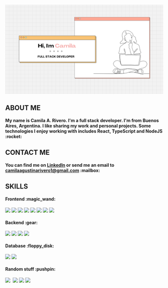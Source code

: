 <img src="https://raw.githubusercontent.com/CamilaAgustinaRivero/CamilaAgustinaRivero/main/Banner.png">
<h2>ABOUT ME</h2>
<h4>
My name is Camila A. Rivero. I'm a full stack developer. I'm from Buenos Aires, Argentina. I like sharing my work and personal projects. Some technologies I enjoy working with includes React, TypeScript and NodeJS :rocket:
</h4>
<h2>CONTACT ME</h2>
<h4>
You can find me on <a href="https://www.linkedin.com/in/camilaagustinarivero/" target="_blank">LinkedIn</a> or send me an email to <a href="mailto:camilaagustinarivero1@gmail.com">camilaagustinarivero1@gmail.com</a> :mailbox:
</h4>
<h2>SKILLS</h2>
<h4>Frontend :magic_wand:</h4>
<span><img src="https://img.shields.io/badge/JavaScript-F7DF1E?style=for-the-badge&logo=javascript&logoColor=black"></span>
<span><img src="https://img.shields.io/badge/TypeScript-007ACC?style=for-the-badge&logo=typescript&logoColor=white"></span>
<span><img src="https://img.shields.io/badge/React-20232A?style=for-the-badge&logo=react&logoColor=61DAFB"></span>
<img src="https://img.shields.io/badge/HTML5-E34F26?style=for-the-badge&logo=html5&logoColor=white">
<span><img src="https://img.shields.io/badge/CSS3-1572B6?style=for-the-badge&logo=css3&logoColor=white"></span>
<span><img src="https://img.shields.io/badge/Sass-CC6699?style=for-the-badge&logo=sass&logoColor=white"></span>
<img src="https://img.shields.io/badge/Bootstrap-563D7C?style=for-the-badge&logo=bootstrap&logoColor=white">
<span><img src="https://img.shields.io/badge/Material--UI-0081CB?style=for-the-badge&logo=material-ui&logoColor=white"></span>
<h4>Backend :gear:</h4>
<span><img src="https://img.shields.io/badge/PHP-777BB4?style=for-the-badge&logo=php&logoColor=white"></span>
<span><img src="https://img.shields.io/badge/Laravel-FF2D20?style=for-the-badge&logo=laravel&logoColor=white"></span>
<span><img src="https://img.shields.io/badge/Node.js-43853D?style=for-the-badge&logo=node.js&logoColor=white"></span>
<span><img src="https://img.shields.io/badge/Express.js-404D59?style=for-the-badge"></span>
<h4>Database :floppy_disk:</h4>
<span><img src="https://img.shields.io/badge/MongoDB-4EA94B?style=for-the-badge&logo=mongodb&logoColor=white"></span>
<span><img src="https://img.shields.io/badge/MySQL-00000F?style=for-the-badge&logo=mysql&logoColor=white"></span>
<h4>Random stuff :pushpin:</h4>
<span><img src="https://img.shields.io/badge/Python-3776AB?style=for-the-badge&logo=python&logoColor=white"></span>
<span><img src"https://img.shields.io/badge/Heroku-430098?style=for-the-badge&logo=heroku&logoColor=white"></span>
<span><img src="https://img.shields.io/badge/Ubuntu-E95420?style=for-the-badge&logo=ubuntu&logoColor=white"></span>
<span><img src="https://img.shields.io/badge/Bitcoin-000000?style=for-the-badge&logo=bitcoin&logoColor=white"></span>

<img src="https://github-readme-stats.vercel.app/api/top-langs/?username={username}&theme=blue-green">
